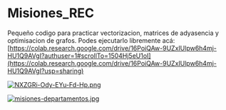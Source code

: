 # Misiones_REC
Pequeño codigo para practicar vectorizacion, matrices de adyasencia y optimisacion de grafos.
Podes ejecutarlo libremente acá: [https://colab.research.google.com/drive/16PoiQAw-9UZxIUlpw6h4mj-HU1Q9AVgI?authuser=1#scrollTo=1504Hj5eU1oI](https://colab.research.google.com/drive/16PoiQAw-9UZxIUlpw6h4mj-HU1Q9AVgI?usp=sharing)

[![NXZGRi-Ody-EYu-Fd-Hp.png](https://i.postimg.cc/CLNNXK3f/NXZGRi-Ody-EYu-Fd-Hp.png)](https://postimg.cc/xcXMb9T0)

[![misiones-departamentos.jpg](https://i.postimg.cc/8cb0Zmd7/misiones-departamentos.jpg)](https://postimg.cc/fSJCLXrs)


